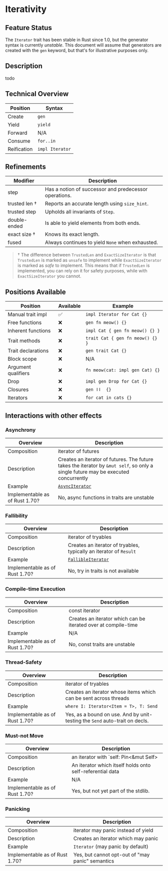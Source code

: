 # Iterativity

## Feature Status

The `Iterator` trait has been stable in Rust since 1.0, but the generator syntax
is currently _unstable_. This document will assume that generators are created
with the `gen` keyword, but that's for illustrative purposes only.

## Description

todo

## Technical Overview

| Position    | Syntax          |
| ----------- | --------------- |
| Create      | `gen`           |
| Yield       | `yield`         |
| Forward     | N/A             |
| Consume     | `for..in`       |
| Reification | `impl Iterator` |

## Refinements

| Modifier      | Description                                           |
| ------------- | ----------------------------------------------------- |
| step          | Has a notion of successor and predecessor operations. |
| trusted len † | Reports an accurate length using `size_hint`.         |
| trusted step  | Upholds all invariants of `Step`.                     |
| double-ended  | Is able to yield elements from both ends.             |
| exact size †  | Knows its exact length.                               |
| fused         | Always continues to yield `None` when exhausted.      |

> † The difference between `TrustedLen` and `ExactSizeIterator` is that
>  `TrustedLen` is marked as `unsafe` to implement while `ExactSizeIterator` is
>  marked as _safe_ to implement. This means that if `TrustedLen` is implemented,
>  you can rely on it for safety purposes, while with `ExactSizeIterator` you
>  cannot.

## Positions Available

| Position            | Available | Example                          |
| ------------------- | --------- | -------------------------------- |
| Manual trait impl   | ✅        | `impl Iterator for Cat {}`       |
| Free functions      | ❌        | `gen fn meow() {}`               |
| Inherent functions  | ❌        | `impl Cat { gen fn meow() {} } ` |
| Trait methods       | ❌        | `trait Cat { gen fn meow() {} }` |
| Trait declarations  | ❌        | `gen trait Cat {}`               |
| Block scope         | ❌        | N/A                              |
| Argument qualifiers | ❌        | `fn meow(cat: impl gen Cat) {}`  |
| Drop                | ❌        | `impl gen Drop for Cat {}`       |
| Closures            | ❌        | `gen ǀǀ  {}`                     |
| Iterators           | ❌        | `for cat in cats {}`             |

## Interactions with other effects

### Asynchrony



| Overview                       | Description                                                                                                                        |
| ------------------------------ | ---------------------------------------------------------------------------------------------------------------------------------- |
| Composition                    | iterator of futures                                                                                                                |
| Description                    | Creates an iterator of futures. The future takes the iterator by `&mut self`, so only a single future may be executed concurrently |
| Example                        | [`AsyncIterator`][ai]                                                                                                              |
| Implementable as of Rust 1.70? | No, async functions in traits are unstable                                                                                         |

[ai]: https://docs.rs/async-iterator/latest/async_iterator/

### Fallibility

| Overview                       | Description                                                        |
| ------------------------------ | ------------------------------------------------------------------ |
| Composition                    | iterator of tryables                                               |
| Description                    | Creates an iterator of tryables, typically an iterator of `Result` |
| Example                        | [`FallibleIterator`][fi]                                           |
| Implementable as of Rust 1.70? | No, try in traits is not available                                 |

[fi]: https://docs.rs/fallible-iterator/latest/fallible_iterator/trait.FallibleIterator.html

### Compile-time Execution

| Overview                       | Description                                                    |
| ------------------------------ | -------------------------------------------------------------- |
| Composition                    | const iterator                                                 |
| Description                    | Creates an iterator which can be iterated over at compile-time |
| Example                        | N/A                                                            |
| Implementable as of Rust 1.70? | No, const traits are unstable                                  |

### Thread-Safety

| Overview                       | Description                                                                 |
| ------------------------------ | --------------------------------------------------------------------------- |
| Composition                    | iterator of tryables                                                        |
| Description                    | Creates an iterator whose items which can be sent across threads            |
| Example                        | `where I: Iterator<Item = T>, T: Send`                                      |
| Implementable as of Rust 1.70? | Yes, as a bound on use. And by unit-testing the `Send` auto-trait on decls. |

### Must-not Move
| Overview                       | Description                                               |
| ------------------------------ | --------------------------------------------------------- |
| Composition                    | an iterator with `self: Pin<&mut Self>                    |
| Description                    | An iterator which itself holds onto self-referential data |
| Example                        | N/A                                                       |
| Implementable as of Rust 1.70? | Yes, but not yet part of the stdlib.                      |

### Panicking

| Overview                       | Description                                      |
| ------------------------------ | ------------------------------------------------ |
| Composition                    | iterator may panic instead of yield              |
| Description                    | Creates an iterator which may panic              |
| Example                        | `Iterator` (may panic by default)                |
| Implementable as of Rust 1.70? | Yes, but cannot opt-out of "may panic" semantics |
